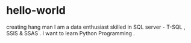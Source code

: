 # hello-world
creating hang man
I am a data enthusiast skilled in SQL server - T-SQL , SSIS & SSAS . 
I want to learn Python Programming .
